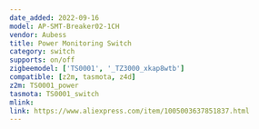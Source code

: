```yaml
---
date_added: 2022-09-16
model: AP-SMT-Breaker02-1CH
vendor: Aubess
title: Power Monitoring Switch
category: switch
supports: on/off
zigbeemodel: ['TS0001', '_TZ3000_xkap8wtb']
compatible: [z2m, tasmota, z4d]
z2m: TS0001_power
tasmota: TS0001_switch
mlink: 
link: https://www.aliexpress.com/item/1005003637851837.html
---
```

